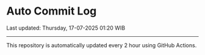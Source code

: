 # Auto Commit Log

Last updated: Thursday, 17-07-2025 01:20 WIB

---

This repository is automatically updated every 2 hour using GitHub Actions.
